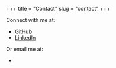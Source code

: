 +++
title = "Contact"
slug = "contact"
+++

Connect with me at:

* [GitHub](https://github.com/vangorden "My GitHub Profile Page")
* [LinkedIn](https://www.linkedin.com/in/noahvangorden "My LinkedIn Profile Page")


<p>Or email me at:
    <ul>
    <li><script>
        var userName = "noah";
        var hostName = "vangorden.dev";
        var linkText = userName + "@" + hostName ;
        document.write("<a href='" + "mail" + "to:" + userName + "@" + hostName + "'>" + linkText + "</a>");
    </script></li></ul>
</p>
